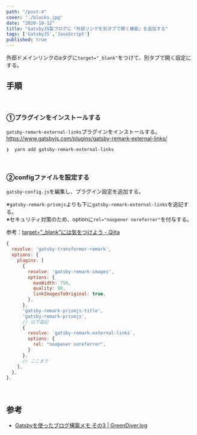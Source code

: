 ```yaml
---
path: "/post-4"
cover: "./blocks.jpg"
date: "2020-10-12"
title: "GatsbyJS製ブログに「外部リンクを別タブで開く機能」を追加する"
tags: ['GatsbyJS','JavaScript']
published: true
---
```


外部ドメインリンクのaタグに`target="_blank"`をつけて、別タブで開く設定にする。

## 手順

<br>

### ①プラグインをインストールする
 
`gatsby-remark-external-links`プラグインをインストールする。<br>
https://www.gatsbyjs.com/plugins/gatsby-remark-external-links/

```shell:title=zsh
❯  yarn add gatsby-remark-external-links
```

<br>

### ②configファイルを設定する

`gatsby-config.js`を編集し、プラグイン設定を追加する。

※`gatsby-remark-prismjs`よりも下に`gatsby-remark-external-links`を追記する。<br>
※セキュリティ対策のため、optionに`rel="noopener noreferrer"`を付与する。<br>

参考：[target="_blank"には気をつけよう - Qiita](https://qiita.com/Apprentice_engineer/items/5db19a6d9bd4e7978aec)

```js:title=gatsby-config.js
{
  resolve: 'gatsby-transformer-remark',
  options: {
    plugins: [
      {
        resolve: 'gatsby-remark-images',
        options: {
          maxWidth: 750,
          quality: 90,
          linkImagesToOriginal: true,
        },
      },
      'gatsby-remark-prismjs-title',
      'gatsby-remark-prismjs',
      // 以下追記
      {
        resolve: `gatsby-remark-external-links`,
        options: {
          rel: "noopener noreferrer",
        }
      },
      // ここまで
    ],
  },
},
```

<br>

## 参考

- [Gatsbyを使ったブログ構築メモ その3 | GreenDiver.log](https://greendiver234.com/gatsby-blog-getting-started-3/)
